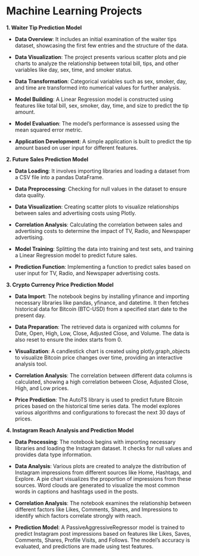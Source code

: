 # Machine Learning Projects

**1. Waiter Tip Prediction Model**

- **Data Overview**: It includes an initial examination of the waiter tips dataset, showcasing the first few entries and the structure of the data.

- **Data Visualization**: The project presents various scatter plots and pie charts to analyze the relationship between total bill, tips, and other variables like day, sex, time, and smoker status.

- **Data Transformation**: Categorical variables such as sex, smoker, day, and time are transformed into numerical values for further analysis.

- **Model Building**: A Linear Regression model is constructed using features like total bill, sex, smoker, day, time, and size to predict the tip amount.

- **Model Evaluation**: The model’s performance is assessed using the mean squared error metric.

- **Application Development**: A simple application is built to predict the tip amount based on user input for different features.

**2. Future Sales Prediction Model**

- **Data Loading**: It involves importing libraries and loading a dataset from a CSV file into a pandas DataFrame.

- **Data Preprocessing**: Checking for null values in the dataset to ensure data quality.

- **Data Visualization**: Creating scatter plots to visualize relationships between sales and advertising costs using Plotly.

- **Correlation Analysis**: Calculating the correlation between sales and advertising costs to determine the impact of TV, Radio, and Newspaper advertising.

- **Model Training**: Splitting the data into training and test sets, and training a Linear Regression model to predict future sales.

- **Prediction Function**: Implementing a function to predict sales based on user input for TV, Radio, and Newspaper advertising costs.

**3. Crypto Currency Price Prediction Model**

- **Data Import**: The notebook begins by installing yfinance and importing necessary libraries like pandas, yfinance, and datetime. It then fetches historical data for Bitcoin (BTC-USD) from a specified start date to the present day.

- **Data Preparation**: The retrieved data is organized with columns for Date, Open, High, Low, Close, Adjusted Close, and Volume. The data is also reset to ensure the index starts from 0.

- **Visualization**: A candlestick chart is created using plotly.graph_objects to visualize Bitcoin price changes over time, providing an interactive analysis tool.

- **Correlation Analysis**: The correlation between different data columns is calculated, showing a high correlation between Close, Adjusted Close, High, and Low prices.

- **Price Prediction**: The AutoTS library is used to predict future Bitcoin prices based on the historical time series data. The model explores various algorithms and configurations to forecast the next 30 days of prices.

**4. Instagram Reach Analysis and Prediction Model**

- **Data Processing**: The notebook begins with importing necessary libraries and loading the Instagram dataset. It checks for null values and provides data type information.

- **Data Analysis**: Various plots are created to analyze the distribution of Instagram impressions from different sources like Home, Hashtags, and Explore. A pie chart visualizes the proportion of impressions from these sources.
Word clouds are generated to visualize the most common words in captions and hashtags used in the posts.

- **Correlation Analysis**: The notebook examines the relationship between different factors like Likes, Comments, Shares, and Impressions to identify which factors correlate strongly with reach.

- **Prediction Model**: A PassiveAggressiveRegressor model is trained to predict Instagram post impressions based on features like Likes, Saves, Comments, Shares, Profile Visits, and Follows. The model’s accuracy is evaluated, and predictions are made using test features.

